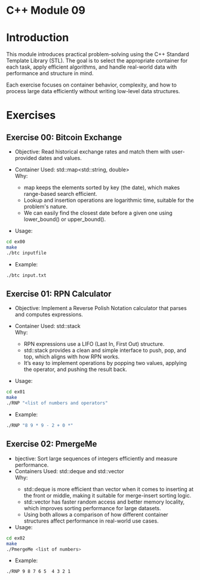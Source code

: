 # C++ Module 09
# Introduction
This module introduces practical problem-solving using the C++ Standard Template Library (STL). The goal is to select the appropriate container for each task, apply efficient algorithms, and handle real-world data with performance and structure in mind.

Each exercise focuses on container behavior, complexity, and how to process large data efficiently without writing low-level data structures.

# Exercises
## Exercise 00: Bitcoin Exchange
- Objective: Read historical exchange rates and match them with user-provided dates and values.
- Container Used: std::map<std::string, double> <br>
    Why:
    - map keeps the elements sorted by key (the date), which makes range-based search efficient.
    - Lookup and insertion operations are logarithmic time, suitable for the problem's nature.
    - We can easily find the closest date before a given one using lower_bound() or upper_bound().

- Usage:
```bash
cd ex00
make
./btc inputfile
```
- Example:
```bash
./btc input.txt
```
## Exercise 01: RPN Calculator
- Objective: Implement a Reverse Polish Notation calculator that parses and computes expressions.
- Container Used: std::stack<int> <br>
    Why:
    - RPN expressions use a LIFO (Last In, First Out) structure.
    - std::stack provides a clean and simple interface to push, pop, and top, which aligns with how RPN works.
    - It’s easy to implement operations by popping two values, applying the operator, and pushing the result back.

- Usage:
```bash
cd ex01
make
./RNP "<list of numbers and operators"
```

- Example:
```bash
./RNP "8 9 * 9 - 2 + 0 *"
```

## Exercise 02: PmergeMe
- bjective: Sort large sequences of integers efficiently and measure performance.
- Containers Used: std::deque<unsigned int> and std::vector<unsigned int><br>
    Why:
    - std::deque is more efficient than vector when it comes to inserting at the front or middle, making it suitable for merge-insert sorting logic.
    - std::vector has faster random access and better memory locality, which improves sorting performance for large datasets.
    - Using both allows a comparison of how different container structures affect performance in real-world use cases.
- Usage:
```bash
cd ex02
make
./PmergeMe <list of numbers>
```

- Example:
```bash
./RNP 9 8 7 6 5  4 3 2 1
```